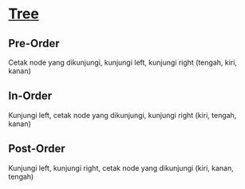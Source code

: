 # [Tree](https://github.com/Leonnyndra/ASD/blob/main/Tree/Tree%20(cpp).cpp)
## Pre-Order
Cetak node yang dikunjungi, kunjungi left, kunjungi right (tengah, kiri, kanan)

## In-Order
Kunjungi left, cetak node yang dikunjungi, kunjungi right (kiri, tengah, kanan)

## Post-Order
Kunjungi left, kunjungi right, cetak node yang dikunjungi (kiri, kanan, tengah)